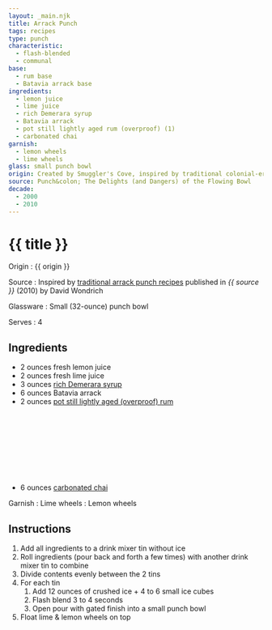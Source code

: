 ```yaml
---
layout: _main.njk
title: Arrack Punch
tags: recipes
type: punch
characteristic:
  - flash-blended
  - communal
base:
  - rum base
  - Batavia arrack base
ingredients:
  - lemon juice
  - lime juice
  - rich Demerara syrup
  - Batavia arrack
  - pot still lightly aged rum (overproof) (1)
  - carbonated chai
garnish:
  - lemon wheels
  - lime wheels
glass: small punch bowl
origin: Created by Smuggler's Cove, inspired by traditional colonial-era punch recipes.
source: Punch&colon; The Delights (and Dangers) of the Flowing Bowl
decade:
  - 2000
  - 2010
---
```

<!-- markdownlint-disable MD025 -->
# {{ title }}
<!-- markdownlint-disable MD025 -->

Origin
  : {{ origin }}

Source
  : Inspired by <a href="https://www.amazon.com/Punch-Delights-Dangers-Flowing-Bowl-ebook/dp/B00452V30U/" target="_blank" rel="external noopener">traditional arrack punch recipes</a> published in <cite>{{ source }}</cite> (2010) by David Wondrich

Glassware
  : Small (32-ounce) punch bowl

Serves
  : 4

## Ingredients

* 2 ounces fresh lemon juice
* 2 ounces fresh lime juice
* 3 ounces [rich Demerara syrup](/mixes/2-1-simple-syrup)
* 6 ounces Batavia arrack
* 2 ounces [pot still lightly aged (overproof) rum](/rums/01-rum-pot-still-lightly-aged/)<icon-l space="1em" class="bigger" label="(1)"><span class="with-icon"><svg class="icon"><use href="/assets/images/icons/circle-1.svg#circle-1"></use></svg></span></icon-l>
* 6 ounces [carbonated chai](/mixes/carbonated-chai)

Garnish
  : Lime wheels
  : Lemon wheels

## Instructions

1. Add all ingredients to a drink mixer tin without ice
2. Roll ingredients (pour back and forth a few times) with another drink mixer tin to combine
3. Divide contents evenly between the 2 tins
4. For each tin
   1. Add 12 ounces of crushed ice + 4 to 6 small ice cubes
   2. Flash blend 3 to 4 seconds
   3. Open pour with gated finish into a small punch bowl
5. Float lime & lemon wheels on top
